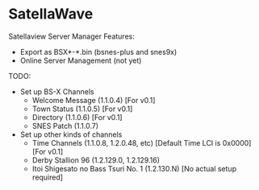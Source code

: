 SatellaWave
========

Satellaview Server Manager
Features:
- Export as BSX*-*.bin (bsnes-plus and snes9x)
- Online Server Management (not yet)

TODO:
- Set up BS-X Channels
  - Welcome Message (1.1.0.4) [For v0.1]
  - Town Status (1.1.0.5) [For v0.1]
  - Directory (1.1.0.6) [For v0.1]
  - SNES Patch (1.1.0.7)
- Set up other kinds of channels
  - Time Channels (1.1.0.8, 1.2.0.48, etc) [Default Time LCI is 0x0000] [For v0.1]
  - Derby Stallion 96 (1.2.129.0, 1.2.129.16)
  - Itoi Shigesato no Bass Tsuri No. 1 (1.2.130.N) [No actual setup required]